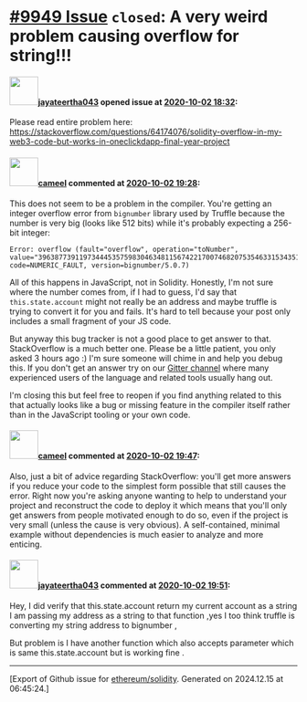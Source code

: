 # [\#9949 Issue](https://github.com/ethereum/solidity/issues/9949) `closed`: A very weird problem causing overflow for string!!!

#### <img src="https://avatars.githubusercontent.com/u/26671870?u=99972bca7653d77847849887fcf1fc91eff5aac5&v=4" width="50">[jayateertha043](https://github.com/jayateertha043) opened issue at [2020-10-02 18:32](https://github.com/ethereum/solidity/issues/9949):

Please read entire problem here:
https://stackoverflow.com/questions/64174076/solidity-overflow-in-my-web3-code-but-works-in-oneclickdapp-final-year-project

#### <img src="https://avatars.githubusercontent.com/u/137030?v=4" width="50">[cameel](https://github.com/cameel) commented at [2020-10-02 19:28](https://github.com/ethereum/solidity/issues/9949#issuecomment-702917568):

This does not seem to be a problem in the compiler. You're getting an integer overflow error from `bignumber` library used by Truffle because the number is very big (looks like 512 bits) while it's probably expecting a 256-bit integer:
```
Error: overflow (fault="overflow", operation="toNumber", value="3963877391197344453575983046348115674221700746820753546331534351508065746944", code=NUMERIC_FAULT, version=bignumber/5.0.7)
```

All of this happens in JavaScript, not in Solidity. Honestly, I'm not sure where the number comes from, if I had to guess, I'd say that `this.state.account` might not really be an address and maybe truffle is trying to convert it for you and fails. It's hard to tell because your post only includes a small fragment of your JS code.

But anyway this bug tracker is not a good place to get answer to that. StackOverflow is a much better one. Please be a little patient, you only asked 3 hours ago :) I'm sure someone will chime in and help you debug this. If you don't get an answer try on our [Gitter channel](https://gitter.im/ethereum/solidity) where many experienced users of the language and related tools usually hang out.

I'm closing this but feel free to reopen if you find anything related to this that actually looks like a bug or missing feature in the compiler itself rather than in the JavaScript tooling or your own code.

#### <img src="https://avatars.githubusercontent.com/u/137030?v=4" width="50">[cameel](https://github.com/cameel) commented at [2020-10-02 19:47](https://github.com/ethereum/solidity/issues/9949#issuecomment-702925626):

Also, just a bit of advice regarding StackOverflow: you'll get more answers if you reduce your code to the simplest form possible that still causes the error. Right now you're asking anyone wanting to help to understand your project and reconstruct the code to deploy it which means that you'll only get answers from people motivated enough to do so, even if the project is very small (unless the cause is very obvious). A self-contained, minimal example without dependencies is much easier to analyze and more enticing.

#### <img src="https://avatars.githubusercontent.com/u/26671870?u=99972bca7653d77847849887fcf1fc91eff5aac5&v=4" width="50">[jayateertha043](https://github.com/jayateertha043) commented at [2020-10-02 19:51](https://github.com/ethereum/solidity/issues/9949#issuecomment-702927822):

Hey,
I did verify that this.state.account return my current account as a string 
I am passing my address as a string to that function ,yes I too think truffle is converting my string address to bignumber ,

But problem is I have another function which also accepts parameter which is same this.state.account but is working fine .


-------------------------------------------------------------------------------



[Export of Github issue for [ethereum/solidity](https://github.com/ethereum/solidity). Generated on 2024.12.15 at 06:45:24.]

